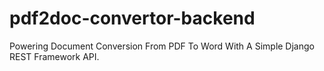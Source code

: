 # pdf2doc-convertor-backend
Powering Document Conversion From PDF To Word With A Simple Django REST Framework API.
